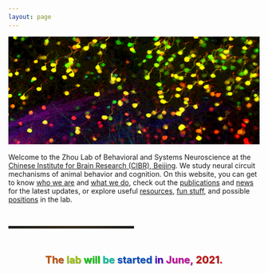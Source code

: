 ```yaml
---
layout: page
---
```


<p align="center">
  <a href="/cover_image/">
    <img width="800" src="/assets/max_colored_dry_brush.png">
  </a>
</p>
  
Welcome to the Zhou Lab of Behavioral and Systems Neuroscience at the [Chinese Institute for Brain Research (CIBR), Beijing](http://cibr.ac.cn/#/). We study neural circuit mechanisms of animal behavior and cognition. On this website, you can get to know [who we are](People.md) and [what we do](Research.md), check out the [publications](Publications.md) and [news](News.md) for the latest updates, or explore useful [resources](Resources.md), [fun stuff](Fun.md), and possible [positions](Join.md) in the lab.

<!--
<p style="color:gray; font-family:Arial; display:inline-block; font-weight:bold; font-size: 20px;text-shadow: #A3A3A3 1px 1px 0px">
The lab will be started in June, 2021.
</p> -->

<br>

<hr style="width:50%; text-align:center; height:5px; border:0; background-image: linear-gradient(to right, rgba(0, 0, 0, 0), rgba(255, 165, 0, 0.1), rgba(0, 0, 0, 0))">

<br>

<div style="text-align: center">
	<p style="text-align: center; display:inline-block; font-weight:bold; font-size: 20px;text-shadow: #A3A3A3 1px 1px 1px">	
		<span style="color:#c24e00">The</span><span style="color: transparent;text-shadow: none;">&nbsp;</span><span style="color:#9bc200">lab</span><span style="color: transparent;text-shadow: none;">&nbsp;</span><span style="color:#00c200">will</span><span style="color: transparent;text-shadow: none;">&nbsp;</span><span style="color:#00c29b">be</span><span style="color: transparent;text-shadow: none;">&nbsp;</span><span style="color:#004ec2">started</span><span style="color: transparent;text-shadow: none;">&nbsp;</span><span style="color:#4e00c2">in</span><span style="color: transparent;text-shadow: none;">&nbsp;</span><span style="color:#c2009b">June,</span><span style="color: transparent;text-shadow: none;">&nbsp;</span><span style="color:#c20000">2021.</span>
	</p>
</div>
	
<!--
<img align="left" width="40" style="margin-right:20px" src="/assets/hiring_icon.png" />
北京脑中心周景峰实验室<br>
[招聘实验室管理员、技术员和博士后](hiring.md)
<br clear="left" />
-->
